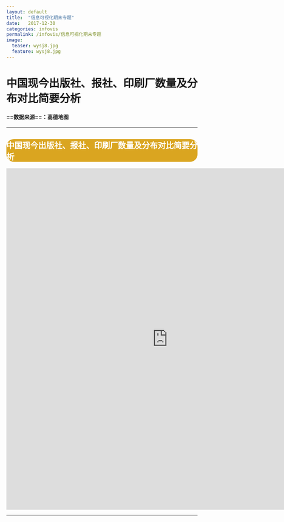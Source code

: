 ```yaml
---
layout: default
title:  "信息可视化期末专题"
date:   2017-12-30 
categories: infovis
permalink: /infovis/信息可视化期末专题
image:
  teaser: wysj8.jpg
  feature: wysj8.jpg
---
```




# 中国现今出版社、报社、印刷厂数量及分布对比简要分析


####  ==数据来源==：高德地图


---



<div style="background: #DAA520; color:white;border-radius:20px">
    <h2>中国现今出版社、报社、印刷厂数量及分布对比简要分析</h2>  
</div>
<iframe src="https://public.tableau.com/shared/K389RPKHM?:display_count=yes/sheet4?:embed=y&:display_count=yes&publish=yes/Dashboard1?:showVizHome=no&:embed=truehttps://public.tableau.com/shared/DJPSG6CX9?:display_count=yes" width="850px" height="900px" frameborder="0"></iframe>

---

